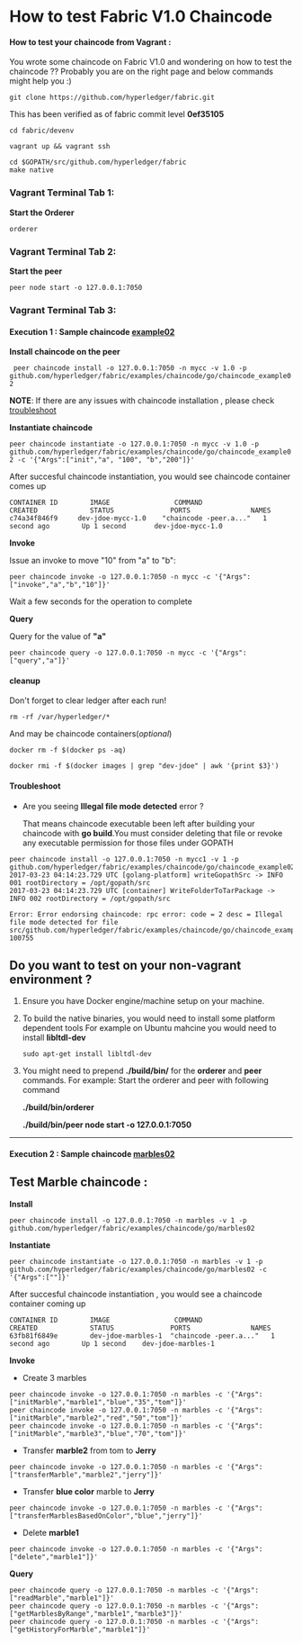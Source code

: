# How to test Fabric V1.0 Chaincode 

#### How to test your chaincode from Vagrant :
You wrote some chaincode on Fabric V1.0 and wondering on how to test the chaincode ?? 
Probably you are on the right page and below commands might help you  :)

```
git clone https://github.com/hyperledger/fabric.git 
```

This has been verified as of fabric commit level **0ef35105**

```
cd fabric/devenv

vagrant up && vagrant ssh

cd $GOPATH/src/github.com/hyperledger/fabric
make native
```

### Vagrant Terminal Tab 1: 

**Start the Orderer**

`orderer`

### Vagrant Terminal Tab 2: 

**Start the peer**

`peer node start -o 127.0.0.1:7050`

### Vagrant Terminal Tab 3:

#### Execution 1 : Sample chaincode [example02](https://github.com/hyperledger/fabric/tree/master/examples/chaincode/go/chaincode_example02)
**Install chaincode on the peer**

`
peer chaincode install -o 127.0.0.1:7050 -n mycc -v 1.0 -p github.com/hyperledger/fabric/examples/chaincode/go/chaincode_example02`

**NOTE**: If there are any issues with chaincode installation , please check [troubleshoot](https://github.com/asararatnakar/V1_Chaincode/blob/master/README.md#trooubleshoot)

**Instantiate chaincode**

`
peer chaincode instantiate -o 127.0.0.1:7050 -n mycc -v 1.0 -p github.com/hyperledger/fabric/examples/chaincode/go/chaincode_example02 -c '{"Args":["init","a", "100", "b","200"]}'
`

After succesful chaincode instantiation, you would see chaincode container comes up
```
CONTAINER ID        IMAGE                COMMAND                  CREATED             STATUS              PORTS               NAMES
c74a34f846f9     dev-jdoe-mycc-1.0    "chaincode -peer.a..."   1 second ago        Up 1 second       dev-jdoe-mycc-1.0
```

**Invoke**

Issue an invoke to move "10" from "a" to "b":

 `peer chaincode invoke -o 127.0.0.1:7050 -n mycc -c '{"Args":["invoke","a","b","10"]}'`

Wait a few seconds for the operation to complete


**Query**

Query for the value of **"a"**

`peer chaincode query -o 127.0.0.1:7050 -n mycc -c '{"Args":["query","a"]}'`

#### cleanup
Don't forget to clear ledger after each run!
```
rm -rf /var/hyperledger/*
```
And may be chaincode containers(*optional*)

```
docker rm -f $(docker ps -aq)

docker rmi -f $(docker images | grep "dev-jdoe" | awk '{print $3}')
```

#### Troubleshoot

* Are you seeing **Illegal file mode detected** error ? 

  That means chaincode executable been left after building your chaincode with **go build**.You must consider deleting that file or revoke any executable permission for those files under GOPATH

```
peer chaincode install -o 127.0.0.1:7050 -n mycc1 -v 1 -p github.com/hyperledger/fabric/examples/chaincode/go/chaincode_example02
2017-03-23 04:14:23.729 UTC [golang-platform] writeGopathSrc -> INFO 001 rootDirectory = /opt/gopath/src
2017-03-23 04:14:23.729 UTC [container] WriteFolderToTarPackage -> INFO 002 rootDirectory = /opt/gopath/src

Error: Error endorsing chaincode: rpc error: code = 2 desc = Illegal file mode detected for file src/github.com/hyperledger/fabric/examples/chaincode/go/chaincode_example02/chaincode_example02: 100755
```
## Do you want to test on your non-vagrant environment ?

  1. Ensure you have Docker engine/machine setup on your machine.

  2. To build the native binaries, you would need to install some platform dependent tools
     For example on Ubuntu mahcine you would need to install **libltdl-dev**
     
     `sudo apt-get install libltdl-dev`

  3. You might need to prepend **./build/bin/** for the **orderer** and **peer** commands.
      For example: Start the orderer and peer with following command
  
     **./build/bin/orderer**
  
     **./build/bin/peer node start -o 127.0.0.1:7050**
--------------------------------------------------------------------------------
#### Execution 2 : Sample chaincode [marbles02](https://github.com/hyperledger/fabric/tree/master/examples/chaincode/go/marbles02)
## Test Marble chaincode :

**Install**

```
peer chaincode install -o 127.0.0.1:7050 -n marbles -v 1 -p github.com/hyperledger/fabric/examples/chaincode/go/marbles02
```

**Instantiate**
```
peer chaincode instantiate -o 127.0.0.1:7050 -n marbles -v 1 -p github.com/hyperledger/fabric/examples/chaincode/go/marbles02 -c '{"Args":[""]}'
```
After succesful chaincode instantiation , you would see a chaincode container coming up
```
CONTAINER ID        IMAGE                COMMAND                  CREATED             STATUS              PORTS               NAMES
63fb81f6849e        dev-jdoe-marbles-1  "chaincode -peer.a..."   1 second ago        Up 1 second    dev-jdoe-marbles-1
```

**Invoke**

* Create 3 marbles
```
peer chaincode invoke -o 127.0.0.1:7050 -n marbles -c '{"Args":["initMarble","marble1","blue","35","tom"]}' 
peer chaincode invoke -o 127.0.0.1:7050 -n marbles -c '{"Args":["initMarble","marble2","red","50","tom"]}'
peer chaincode invoke -o 127.0.0.1:7050 -n marbles -c '{"Args":["initMarble","marble3","blue","70","tom"]}'
```

* Transfer **marble2** from tom to **Jerry**
```
peer chaincode invoke -o 127.0.0.1:7050 -n marbles -c '{"Args":["transferMarble","marble2","jerry"]}'
```
* Transfer **blue color** marble to **Jerry**
```
peer chaincode invoke -o 127.0.0.1:7050 -n marbles -c '{"Args":["transferMarblesBasedOnColor","blue","jerry"]}'
```
* Delete **marble1**
```
peer chaincode invoke -o 127.0.0.1:7050 -n marbles -c '{"Args":["delete","marble1"]}'
```

**Query**
```
peer chaincode query -o 127.0.0.1:7050 -n marbles -c '{"Args":["readMarble","marble1"]}'
peer chaincode query -o 127.0.0.1:7050 -n marbles -c '{"Args":["getMarblesByRange","marble1","marble3"]}'
peer chaincode query -o 127.0.0.1:7050 -n marbles -c '{"Args":["getHistoryForMarble","marble1"]}'
```
